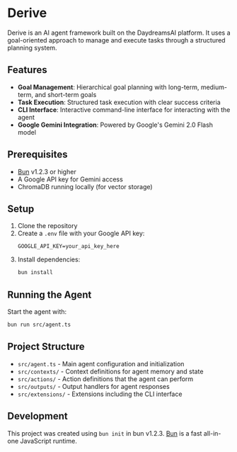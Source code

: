 # Derive

Derive is an AI agent framework built on the DaydreamsAI platform. It uses a goal-oriented approach to manage and execute tasks through a structured planning system.

## Features

- **Goal Management**: Hierarchical goal planning with long-term, medium-term, and short-term goals
- **Task Execution**: Structured task execution with clear success criteria
- **CLI Interface**: Interactive command-line interface for interacting with the agent
- **Google Gemini Integration**: Powered by Google's Gemini 2.0 Flash model

## Prerequisites

- [Bun](https://bun.sh) v1.2.3 or higher
- A Google API key for Gemini access
- ChromaDB running locally (for vector storage)

## Setup

1. Clone the repository
2. Create a `.env` file with your Google API key:
   ```
   GOOGLE_API_KEY=your_api_key_here
   ```
3. Install dependencies:
   ```bash
   bun install
   ```

## Running the Agent

Start the agent with:

```bash
bun run src/agent.ts
```

## Project Structure

- `src/agent.ts` - Main agent configuration and initialization
- `src/contexts/` - Context definitions for agent memory and state
- `src/actions/` - Action definitions that the agent can perform
- `src/outputs/` - Output handlers for agent responses
- `src/extensions/` - Extensions including the CLI interface

## Development

This project was created using `bun init` in bun v1.2.3. [Bun](https://bun.sh) is a fast all-in-one JavaScript runtime.
